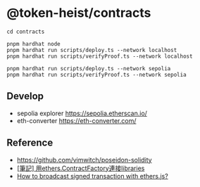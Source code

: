# @token-heist/contracts

```
cd contracts

pnpm hardhat node
pnpm hardhat run scripts/deploy.ts --network localhost
pnpm hardhat run scripts/verifyProof.ts --network localhost

pnpm hardhat run scripts/deploy.ts --network sepolia
pnpm hardhat run scripts/verifyProof.ts --network sepolia
```

## Develop
- sepolia explorer https://sepolia.etherscan.io/
- eth-converter https://eth-converter.com/


## Reference
- https://github.com/vimwitch/poseidon-solidity
- [[筆記] 用ethers.ContractFactory連接libraries](https://medium.com/@vivi43222/%E7%AD%86%E8%A8%98-%E7%94%A8ethers-contractfactory%E9%80%A3%E6%8E%A5libraries-8de6e6f5111f)
- [How to broadcast signed transaction with ethers.js?](https://ethereum.stackexchange.com/questions/110959/how-to-broadcast-signed-transaction-with-ethers-js)
